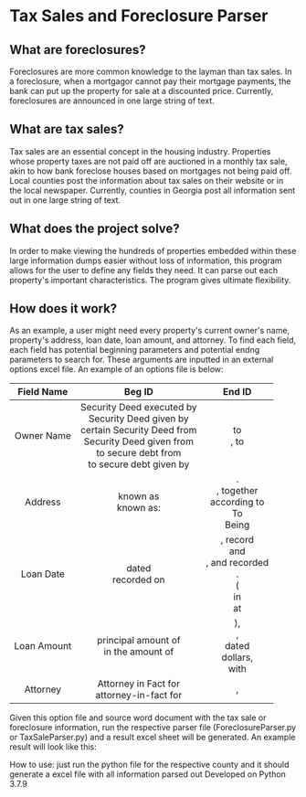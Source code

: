 # Tax Sales and Foreclosure Parser

## What are foreclosures?

Foreclosures are more common knowledge to the layman than tax sales. In a foreclosure, when a mortgagor cannot pay their mortgage payments, the bank can put up the property for sale at a discounted price. Currently, foreclosures are announced in one large string of text.

## What are tax sales?

Tax sales are an essential concept in the housing industry. Properties whose property taxes are not paid off are auctioned in a monthly tax sale,
akin to how bank foreclose houses based on mortgages not being paid off. Local counties post the information about tax sales on their website or in the 
local newspaper. Currently, counties in Georgia post all information sent out in one large string of text.

## What does the project solve?

In order to make viewing the hundreds of properties embedded within these large information dumps easier without loss of information, this program allows for the user to define any fields they need. It can parse out each property's important characteristics. The program gives ultimate flexibility.

## How does it work?

As an example, a user might need every property's current owner's name, property's address, loan date, loan amount, and attorney. To find each field, each field has potential beginning parameters and potential endng parameters to search for. These arguments are inputted in an external options excel file. An example of an options file is below:

| Field Name | Beg ID  | End ID  |
| :---:   | :-: | :-: |
| Owner Name | Security Deed executed by <br /> Security Deed given by <br /> certain Security Deed from<br />Security Deed given from<br />to secure debt from <br />to secure debt given by | to <br />, to |
| Address | known as <br /> known as: | . <br />, together <br /> according to <br /> To <br /> Being |
| Loan Date | dated <br /> recorded on | , record <br /> and <br /> , and recorded <br /> . <br /> ( <br /> in <br /> at |
| Loan Amount | principal amount of <br /> in the amount of | ), <br /> , <br /> dated <br /> dollars, <br /> with |
| Attorney | Attorney in Fact for <br /> attorney-in-fact for | , |

Given this option file and source word document with the tax sale or foreclosure information, run the respective parser file (ForeclosureParser.py or TaxSaleParser.py) and a result excel sheet will be generated. An example result will look like this: 


How to use: just run the python file for the respective county and it should generate a excel file with all information parsed out
Developed on Python 3.7.9
